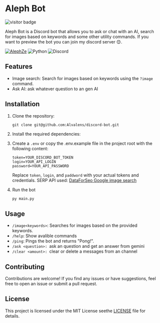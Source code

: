 # Aleph Bot

![visitor badge](https://visitor-badge.laobi.icu/badge?page_id=alvalens.visitor-badge)

Aleph Bot is a Discord bot that allows you to ask or chat with an AI, search for images based on keywords and some other utility commands. If you want to preview the bot you can join my discord server 😊.

[![AlephZe](https://dcbadge.vercel.app/api/server/cZH93kM)](https://discord.gg/cZH93kM) ![Python](https://img.shields.io/badge/python-3670A0?style=for-the-badge&logo=python&logoColor=ffdd54) ![Discord](https://img.shields.io/badge/Discord-%235865F2.svg?style=for-the-badge&logo=discord&logoColor=white)

## Features

- Image search: Search for images based on keywords using the `?image` command.
- Ask AI: ask whatever question to an gen AI

## Installation

1. Clone the repository:

   ```git
   git clone git@github.com:Alvalens/discord-bot.git
   ```
2. Install the required dependencies:
3. Create a `.env` or copy the .env.example file in the project root with the following content:

   ```
   token=YOUR_DISCORD_BOT_TOKEN
   login=YOUR_API_LOGIN
   password=YOUR_API_PASSWORD
   ```

   Replace `token`, `login`, and `paddword` with your actual tokens and credentials. SERP API used: [DataForSeo Google image search](https://dataforseo.com/)
4. Run the bot

   ```python
   py main.py
   ```

## Usage

* `/image<keywords>`: Searches for images based on the provided keywords.
* `/help`: Show avalible commands
* `/ping`: Pings the bot and returns "Pong!".
* `/ask <question>: `ask an question and get an answer from gemini
* `/clear <amount>: `clear or delete a messages from an channel

## Contributing

Contributions are welcome! If you find any issues or have suggestions, feel free to open an issue or submit a pull request.

## License

This project is licensed under the MIT License seethe [LICENSE](LICENSE) file for details.
